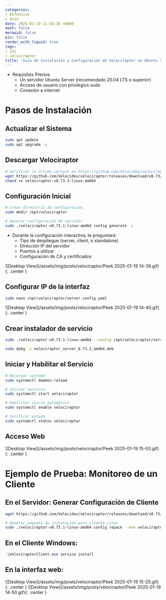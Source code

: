 ```yaml
---
categories:
- Defensivo
- Guía
date: 2025-01-19 11:58:38 +0000
math: false
mermaid: false
pin: false
render_with_liquid: true
tags:
- ids
- velociraptor
title: 'Guía de Instalación y Configuración de Velociraptor en Ubuntu Server'
---
```


* Requisitos Previos
  * Un servidor Ubuntu Server (recomendado 20.04 LTS o superior)
  * Acceso de usuario con privilegios sudo
  * Conexión a internet





# Pasos de Instalación

## Actualizar el Sistema

```bash
sudo apt update
sudo apt upgrade -y

```

## Descargar Velociraptor

```bash
# Verificar la última versión en https://github.com/Velocidex/velociraptor/releases
wget https://github.com/Velocidex/velociraptor/releases/download/v0.73/velociraptor-v0.73.1-linux-amd64
chmod +x velociraptor-v0.73.1-linux-amd64
```

## Configuración Inicial

```bash
# Crear directorio de configuración
sudo mkdir /opt/velociraptor

# Generar configuración de servidor
sudo ./velociraptor-v0.73.1-linux-amd64 config generate -i 
```

* Durante la configuración interactiva, te preguntará:
  * Tipo de despliegue (server, client, o standalone)
  * Dirección IP del servidor
  * Puertos a utilizar
  * Configuración de CA y certificados

![Desktop View](/assets/img/posts/velociraptor/Peek 2025-01-19 14-39.gif){: .center }

## Configurar IP de la interfaz

```bash
sudo nano /opt/velociraptor/server.config.yaml
```
![Desktop View](/assets/img/posts/velociraptor/Peek 2025-01-19 14-40.gif){: .center }

## Crear instalador de servicio

```bash
sudo ./velociraptor-v0.73.1-linux-amd64 --config /opt/velociraptor/server.config.yaml debian server --binary velociraptor-v0.73.1-linux-amd64

sudo dpkg -i velociraptor_server_0.73.1_amd64.deb
```

## Iniciar y Habilitar el Servicio

```bash
# Recargar systemd
sudo systemctl daemon-reload

# Iniciar servicio
sudo systemctl start velociraptor

# Habilitar inicio automático
sudo systemctl enable velociraptor

# Verificar estado
sudo systemctl status velociraptor
```

## Acceso Web

![Desktop View](/assets/img/posts/velociraptor/Peek 2025-01-19 15-03.gif){: .center }

# Ejemplo de Prueba: Monitoreo de un Cliente


## En el Servidor: Generar Configuración de Cliente

```bash
wget https://github.com/Velocidex/velociraptor/releases/download/v0.73/velociraptor-v0.73.1-windows-amd64.exe

# Generar paquete de instalación para cliente Linux
sudo ./velociraptor-v0.73.1-linux-amd64 config repack --exe velociraptor-v0.73.1-windows-amd64.exe /opt/velociraptor/client.config.yaml VelociraptorClient.exe
```

## En el Cliente Windows:


```powershell
.\VelociraptorClient.exe service install 
```

## En la interfaz web:

![Desktop View](/assets/img/posts/velociraptor/Peek 2025-01-19 15-20.gif){: .center }
![Desktop View](/assets/img/posts/velociraptor/Peek 2025-01-19 14-50.gif){: .center }
